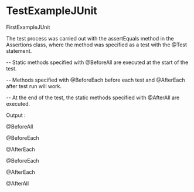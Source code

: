 # TestExampleJUnit
FirstExampleJUnit

The test process was carried out with the assertEquals method in the Assertions class, where the method was specified as a test with the @Test statement.

-- Static methods specified with @BeforeAll are executed at the start of the test.

-- Methods specified with @BeforeEach before each test and @AfterEach after test run will work.

-- At the end of the test, the static methods specified with @AfterAll are executed.

Output :

@BeforeAll

@BeforeEach

@AfterEach

@BeforeEach

@AfterEach

@AfterAll
